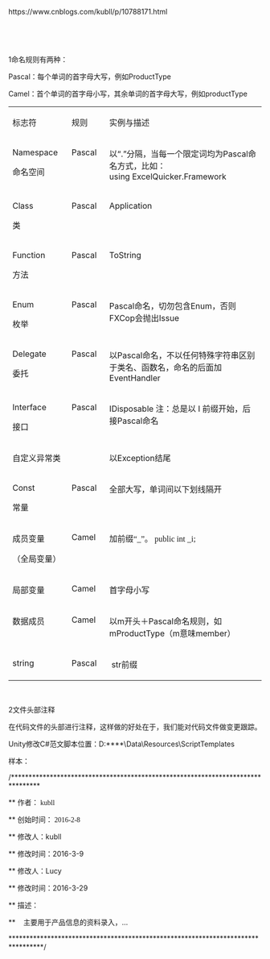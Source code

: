 <p>https://www.cnblogs.com/kubll/p/10788171.html</p>
<p>&nbsp;</p>
<p>&nbsp;</p>
<p>1命名规则有两种：</p>
<p>Pascal：每个单词的首字母大写，例如ProductType</p>
<p>Camel：首个单词的首字母小写，其余单词的首字母大写，例如productType&nbsp;</p>
<div class="table-wrapper">
<table border="0" cellspacing="0">
<tbody>
<tr>
<td valign="top" width="120">
<p>标志符</p>
</td>
<td valign="top" width="74">
<p>规则</p>
</td>
<td valign="top" width="394">
<p>实例与描述</p>
</td>
</tr>
<tr>
<td valign="top" width="120">
<p>Namespace</p>
<p>命名空间</p>
</td>
<td valign="top" width="74">
<p>Pascal</p>
</td>
<td valign="top" width="394">
<p>以&ldquo;.&rdquo;分隔，当每一个限定词均为Pascal命名方式，比如：using&nbsp;ExcelQuicker.Framework</p>
</td>
</tr>
<tr>
<td valign="top" width="120">
<p>Class</p>
<p>类</p>
</td>
<td valign="top" width="74">
<p>Pascal</p>
</td>
<td valign="top" width="394">
<p>Application</p>
</td>
</tr>
<tr>
<td valign="top" width="120">
<p>Function</p>
<p>方法</p>
</td>
<td valign="top" width="74">
<p>Pascal</p>
</td>
<td valign="top" width="394">
<p>ToString</p>
</td>
</tr>
<tr>
<td valign="top" width="120">
<p>Enum</p>
<p>枚举</p>
</td>
<td valign="top" width="74">
<p>Pascal</p>
</td>
<td valign="top" width="394">
<p>Pascal命名，切勿包含Enum，否则FXCop会抛出Issue</p>
</td>
</tr>
<tr>
<td valign="top" width="120">
<p>Delegate</p>
<p>委托</p>
</td>
<td valign="top" width="74">
<p>Pascal</p>
</td>
<td valign="top" width="394">
<p>以Pascal命名，不以任何特殊字符串区别于类名、函数名，命名的后面加EventHandler</p>
</td>
</tr>
<tr>
<td valign="top" width="120">
<p>Interface</p>
<p>接口</p>
</td>
<td valign="top" width="74">
<p>Pascal</p>
</td>
<td valign="top" width="394">
<p>IDisposable&nbsp;注：总是以&nbsp;I&nbsp;前缀开始，后接Pascal命名</p>
</td>
</tr>
<tr>
<td valign="top" width="120">
<p>自定义异常类</p>
</td>
<td valign="top" width="74">
<p>&nbsp;</p>
</td>
<td valign="top" width="394">
<p>以Exception结尾</p>
</td>
</tr>
<tr>
<td valign="top" width="120">
<p>Const</p>
<p>常量</p>
</td>
<td valign="top" width="74">
<p>Pascal</p>
</td>
<td valign="top" width="394">
<p>全部大写，单词间以下划线隔开</p>
</td>
</tr>
<tr>
<td valign="top" width="120">
<p>成员变量</p>
<p>（全局变量）</p>
</td>
<td valign="top" width="74">
<p>Camel</p>
</td>
<td valign="top" width="394">
<p>加前缀<span style="font-family: Calibri;">&ldquo;_&rdquo;<span style="font-family: 宋体;">。<span style="font-family: Calibri;">&nbsp;public&nbsp;int&nbsp;_i;</span></span></span></p>
<p>&nbsp;</p>
</td>
</tr>
<tr>
<td valign="top" width="120">
<p>局部变量</p>
</td>
<td valign="top" width="74">
<p>Camel</p>
</td>
<td valign="top" width="394">
<p>首字母小写&nbsp;</p>
</td>
</tr>
<tr>
<td valign="top" width="120">
<p>数据成员</p>
</td>
<td valign="top" width="74">
<p>Camel</p>
</td>
<td valign="top" width="394">
<p>以m开头＋Pascal命名规则，如mProductType（m意味member）</p>
</td>
</tr>
<tr>
<td valign="top" width="120">
<p>string</p>
</td>
<td valign="top" width="74">
<p>Pascal</p>
</td>
<td valign="top" width="394">
<p>&nbsp;str前缀</p>
</td>
</tr>
</tbody>
</table>
</div>
<p>&nbsp;</p>
<p>2<span style="font-family: 宋体;">文件头部注释</span></p>
<p><span style="font-family: 宋体;">在代码文件的头部进行注释，这样做的好处在于，我们能对代码文件做变更跟踪。</span></p>
<p>Unity修改C#范文脚本位置：D:****\Data\Resources\ScriptTemplates</p>
<p><span style="font-family: 宋体;">样本：</span></p>
<p>/********************************************************************************</p>
<p>**&nbsp;<span style="font-family: 宋体;">作者：&nbsp;kubll</span></p>
<p>**&nbsp;<span style="font-family: 宋体;">创始时间：&nbsp;2016-2-8</span></p>
<p>**&nbsp;修改人：kubll</p>
<p>**&nbsp;修改时间：2016-3-9</p>
<p>**&nbsp;修改人：Lucy</p>
<p>**&nbsp;修改时间：2016-3-29</p>
<p>**&nbsp;描述：</p>
<p>**&nbsp;&nbsp;&nbsp;&nbsp;主要用于产品信息的资料录入，&hellip;</p>
<p>*********************************************************************************/</p>